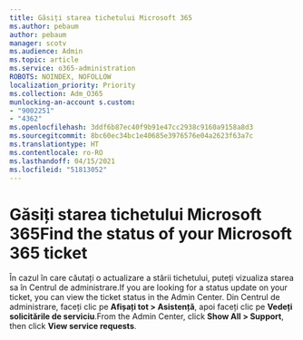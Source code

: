 ```yaml
---
title: Găsiți starea tichetului Microsoft 365
ms.author: pebaum
author: pebaum
manager: scotv
ms.audience: Admin
ms.topic: article
ms.service: o365-administration
ROBOTS: NOINDEX, NOFOLLOW
localization_priority: Priority
ms.collection: Adm_O365
munlocking-an-account s.custom:
- "9002251"
- "4362"
ms.openlocfilehash: 3ddf6b87ec40f9b91e47cc2938c9160a9158a8d3
ms.sourcegitcommit: 8bc60ec34bc1e40685e3976576e04a2623f63a7c
ms.translationtype: HT
ms.contentlocale: ro-RO
ms.lasthandoff: 04/15/2021
ms.locfileid: "51813052"
---
```

# <a name="find-the-status-of-your-microsoft-365-ticket"></a><span data-ttu-id="eb36f-102">Găsiți starea tichetului Microsoft 365</span><span class="sxs-lookup"><span data-stu-id="eb36f-102">Find the status of your Microsoft 365 ticket</span></span>

<span data-ttu-id="eb36f-103">În cazul în care căutați o actualizare a stării tichetului, puteți vizualiza starea sa în Centrul de administrare.</span><span class="sxs-lookup"><span data-stu-id="eb36f-103">If you are looking for a status update on your ticket, you can view the ticket status in the Admin Center.</span></span> <span data-ttu-id="eb36f-104">Din Centrul de administrare, faceți clic pe **Afișați tot > Asistență**, apoi faceți clic pe **Vedeți solicitările de serviciu**.</span><span class="sxs-lookup"><span data-stu-id="eb36f-104">From the Admin Center, click **Show All > Support**, then click **View service requests**.</span></span>
